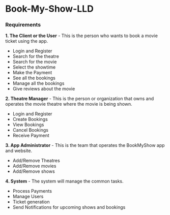 # Book-My-Show-LLD

### Requirements

**1. The Client or the User** -
This is the person who wants to book a movie ticket using the app.

* Login and Register
* Search for the theatre
* Search for the movie
* Select the showtime
* Make the Payment
* See all the bookings
* Manage all the bookings
* Give reviews about the movie

**2. Theatre Manager** -
This is the person or organization that owns and operates the movie theatre where the movie is being shown.

* Login and Register
* Create Bookings 
* View Bookings
* Cancel Bookings
* Receive Payment

**3. App Administrator** -
This is the team that operates the BookMyShow app and website. 

* Add/Remove Theatres
* Add/Remove movies
* Add/Remove shows

**4. System** -
The system will manage the common tasks.

* Process Payments
* Manage Users
* Ticket generation
* Send Notifications for upcoming shows and bookings
